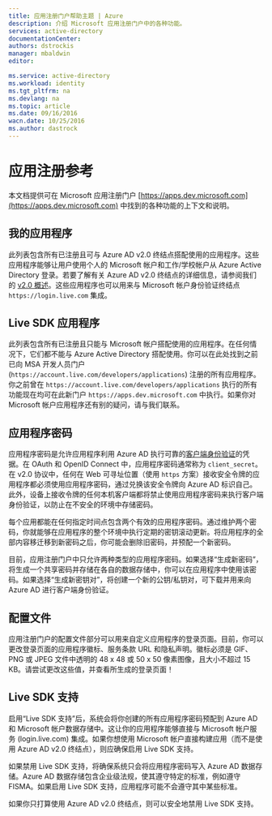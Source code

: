 ```yaml
---
title: 应用注册门户帮助主题 | Azure
description: 介绍 Microsoft 应用注册门户中的各种功能。
services: active-directory
documentationCenter: 
authors: dstrockis
manager: mbaldwin
editor: 

ms.service: active-directory
ms.workload: identity
ms.tgt_pltfrm: na
ms.devlang: na
ms.topic: article
ms.date: 09/16/2016
wacn.date: 10/25/2016
ms.author: dastrock
---
```


# 应用注册参考
本文档提供可在 Microsoft 应用注册门户 [https://apps.dev.microsoft.com](https://apps.dev.microsoft.com) 中找到的各种功能的上下文和说明。

## 我的应用程序
此列表包含所有已注册且可与 Azure AD v2.0 终结点搭配使用的应用程序。这些应用程序能够让用户使用个人的 Microsoft 帐户和工作/学校帐户从 Azure Active Directory 登录。若要了解有关 Azure AD v2.0 终结点的详细信息，请参阅我们的 [v2.0 概述](./active-directory-appmodel-v2-overview.md)。这些应用程序也可以用来与 Microsoft 帐户身份验证终结点 `https://login.live.com` 集成。

## Live SDK 应用程序
此列表包含所有已注册且只能与 Microsoft 帐户搭配使用的应用程序。在任何情况下，它们都不能与 Azure Active Directory 搭配使用。你可以在此处找到之前已向 MSA 开发人员门户 (`https://account.live.com/developers/applications`) 注册的所有应用程序。你之前曾在 `https://account.live.com/developers/applications` 执行的所有功能现在均可在此新门户 `https://apps.dev.microsoft.com` 中执行。如果你对 Microsoft 帐户应用程序还有别的疑问，请与我们联系。

## 应用程序密码
应用程序密码是允许应用程序利用 Azure AD 执行可靠的[客户端身份验证](http://tools.ietf.org/html/rfc6749#section-2.3)的凭据。在 OAuth 和 OpenID Connect 中，应用程序密码通常称为 `client_secret`。在 v2.0 协议中，任何在 Web 可寻址位置（使用 `https` 方案）接收安全令牌的应用程序都必须使用应用程序密码，通过兑换该安全令牌向 Azure AD 标识自己。此外，设备上接收令牌的任何本机客户端都将禁止使用应用程序密码来执行客户端身份验证，以防止在不安全的环境中存储密码。

每个应用都能在任何指定时间点包含两个有效的应用程序密码。通过维护两个密码，你就能够在应用程序的整个环境中执行定期的密钥滚动更新。将应用程序的全部内容移迁移到新密码之后，你可能会删除旧密码，并预配一个新密码。

目前，应用注册门户中只允许两种类型的应用程序密码。如果选择“生成新密码”，将生成一个共享密码并存储在各自的数据存储中，你可以在应用程序中使用该密码。如果选择“生成新密钥对”，将创建一个新的公钥/私钥对，可下载并用来向 Azure AD 进行客户端身份验证。

## 配置文件
应用注册门户的配置文件部分可以用来自定义应用程序的登录页面。目前，你可以更改登录页面的应用程序徽标、服务条款 URL 和隐私声明。徽标必须是 GIF、PNG 或 JPEG 文件中透明的 48 x 48 或 50 x 50 像素图像，且大小不超过 15 KB。请尝试更改这些值，并查看所生成的登录页面！

## Live SDK 支持
启用“Live SDK 支持”后，系统会将你创建的所有应用程序密码预配到 Azure AD 和 Microsoft 帐户数据存储中。这让你的应用程序能够直接与 Microsoft 帐户服务 (login.live.com) 集成。如果你想使用 Microsoft 帐户直接构建应用（而不是使用 Azure AD v2.0 终结点），则应确保启用 Live SDK 支持。

如果禁用 Live SDK 支持，将确保系统只会将应用程序密码写入 Azure AD 数据存储。Azure AD 数据存储包含企业级法规，使其遵守特定的标准，例如遵守 FISMA。如果启用 Live SDK 支持，应用程序可能不会遵守其中某些标准。

如果你只打算使用 Azure AD v2.0 终结点，则可以安全地禁用 Live SDK 支持。

<!---HONumber=Mooncake_1017_2016-->